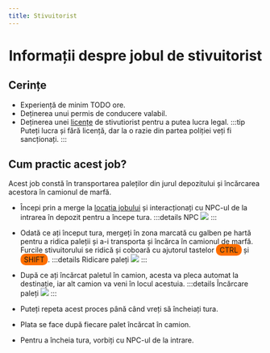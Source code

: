 ```yaml
---
title: Stivuitorist
---
```



# <center>Informații despre jobul de stivuitorist</center>

## Cerințe

- Experiență de minim TODO ore.
- Deținerea unui permis de conducere valabil.
- Deținerea unei [licențe](/general/licente) de stivutiorist pentru a putea lucra legal.
:::tip 
Puteți lucra și fără licență, dar la o razie din partea poliției veți fi sancționați.
:::

## Cum practic acest job?

Acest job constă în transportarea paleților din jurul depozitului și încărcarea acestora în camionul de marfă.

- Începi prin a merge la [locația jobului](locatii) și interacționați cu NPC-ul de la intrarea în depozit pentru a începe tura.
:::details NPC
![](https://i.imgur.com/EfCG1nt.png)
:::

- Odată ce ați început tura, mergeți în zona marcată cu galben pe hartă pentru a ridica paleții și a-i transporta și încărca în camionul de marfă. Furcile stivuitorului se ridică și coboară cu ajutorul tastelor <span style="padding: 3px 7px; border-radius: 10px; background-color: #ff6f00;">CTRL</span> și <span style="padding: 3px 7px; border-radius: 10px; background-color: #ff6f00;">SHIFT</span>.
:::details Ridicare paleți
![](https://i.imgur.com/RzTJwDT.gif)
:::

- După ce ați încărcat paletul în camion, acesta va pleca automat la destinație, iar alt camion va veni în locul acestuia.
:::details Încărcare paleți
![](https://i.imgur.com/DmxIKzs.gif)
:::

- Puteți repeta acest proces până când vreți să încheiați tura.

- Plata se face după fiecare palet încărcat în camion.

- Pentru a încheia tura, vorbiți cu NPC-ul de la intrare.